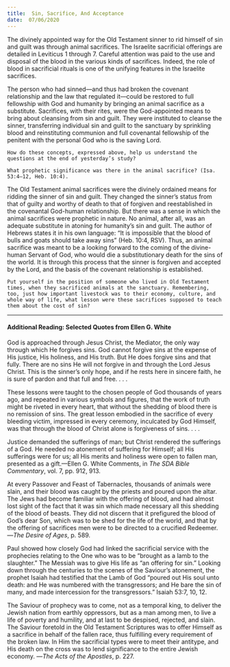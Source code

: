 ```yaml
---
title:  Sin, Sacrifice, And Acceptance 
date:  07/06/2020
---
```


The divinely appointed way for the Old Testament sinner to rid himself of sin and guilt was through animal sacrifices. The Israelite sacrificial offerings are detailed in Leviticus 1 through 7. Careful attention was paid to the use and disposal of the blood in the various kinds of sacrifices. Indeed, the role of blood in sacrificial rituals is one of the unifying features in the Israelite sacrifices.

The person who had sinned—and thus had broken the covenant relationship and the law that regulated it—could be restored to full fellowship with God and humanity by bringing an animal sacrifice as a substitute. Sacrifices, with their rites, were the God-appointed means to bring about cleansing from sin and guilt. They were instituted to cleanse the sinner, transferring individual sin and guilt to the sanctuary by sprinkling blood and reinstituting communion and full covenantal fellowship of the penitent with the personal God who is the saving Lord.

`How do these concepts, expressed above, help us understand the questions at the end of yesterday’s study?`

`What prophetic significance was there in the animal sacrifice? (Isa. 53:4–12, Heb. 10:4).`

The Old Testament animal sacrifices were the divinely ordained means for ridding the sinner of sin and guilt. They changed the sinner’s status from that of guilty and worthy of death to that of forgiven and reestablished in the covenantal God-human relationship. But there was a sense in which the animal sacrifices were prophetic in nature. No animal, after all, was an adequate substitute in atoning for humanity’s sin and guilt. The author of Hebrews states it in his own language: “It is impossible that the blood of bulls and goats should take away sins” (Heb. 10:4, RSV). Thus, an animal sacrifice was meant to be a looking forward to the coming of the divine-human Servant of God, who would die a substitutionary death for the sins of the world. It is through this process that the sinner is forgiven and accepted by the Lord, and the basis of the covenant relationship is established.

`Put yourself in the position of someone who lived in Old Testament times, when they sacrificed animals at the sanctuary. Remembering, too, just how important livestock was to their economy, culture, and whole way of life, what lesson were these sacrifices supposed to teach them about the cost of sin?`

---

#### Additional Reading: Selected Quotes from Ellen G. White

God is approached through Jesus Christ, the Mediator, the only way through which He forgives sins. God cannot forgive sins at the expense of His justice, His holiness, and His truth. But He does forgive sins and that fully. There are no sins He will not forgive in and through the Lord Jesus Christ. This is the sinner’s only hope, and if he rests here in sincere faith, he is sure of pardon and that full and free. . . .

These lessons were taught to the chosen people of God thousands of years ago, and repeated in various symbols and figures, that the work of truth might be riveted in every heart, that without the shedding of blood there is no remission of sins. The great lesson embodied in the sacrifice of every bleeding victim, impressed in every ceremony, inculcated by God Himself, was that through the blood of Christ alone is forgiveness of sins. . . .

Justice demanded the sufferings of man; but Christ rendered the sufferings of a God. He needed no atonement of suffering for Himself; all His sufferings were for us; all His merits and holiness were open to fallen man, presented as a gift.—Ellen G. White Comments, in _The SDA Bible Commentary_, vol. 7, pp. 912, 913.

At every Passover and Feast of Tabernacles, thousands of animals were slain, and their blood was caught by the priests and poured upon the altar. The Jews had become familiar with the offering of blood, and had almost lost sight of the fact that it was sin which made necessary all this shedding of the blood of beasts. They did not discern that it prefigured the blood of God’s dear Son, which was to be shed for the life of the world, and that by the offering of sacrifices men were to be directed to a crucified Redeemer.—_The Desire of Ages_, p. 589.

Paul showed how closely God had linked the sacrificial service with the prophecies relating to the One who was to be “brought as a lamb to the slaughter.” The Messiah was to give His life as “an offering for sin.” Looking down through the centuries to the scenes of the Saviour’s atonement, the prophet Isaiah had testified that the Lamb of God “poured out His soul unto death: and He was numbered with the transgressors; and He bare the sin of many, and made intercession for the transgressors.” Isaiah 53:7, 10, 12.

The Saviour of prophecy was to come, not as a temporal king, to deliver the Jewish nation from earthly oppressors, but as a man among men, to live a life of poverty and humility, and at last to be despised, rejected, and slain. The Saviour foretold in the Old Testament Scriptures was to offer Himself as a sacrifice in behalf of the fallen race, thus fulfilling every requirement of the broken law. In Him the sacrificial types were to meet their antitype, and His death on the cross was to lend significance to the entire Jewish economy. —_The Acts of the Apostles_, p. 227.